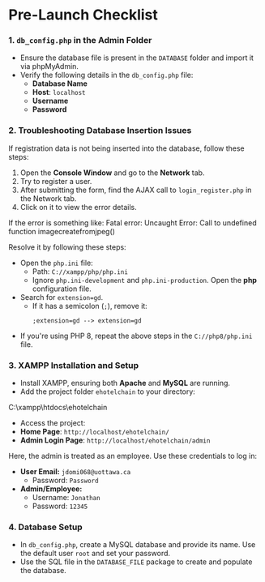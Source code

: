 # Pre-Launch Checklist

### 1. `db_config.php` in the Admin Folder
- Ensure the database file is present in the `DATABASE` folder and import it via phpMyAdmin.
- Verify the following details in the `db_config.php` file:
  - **Database Name**
  - **Host**: `localhost`
  - **Username**
  - **Password**

### 2. Troubleshooting Database Insertion Issues
If registration data is not being inserted into the database, follow these steps:

1. Open the **Console Window** and go to the **Network** tab.
2. Try to register a user.
3. After submitting the form, find the AJAX call to `login_register.php` in the Network tab.
4. Click on it to view the error details.

If the error is something like:
Fatal error: Uncaught Error: Call to undefined function imagecreatefromjpeg()

Resolve it by following these steps:

- Open the `php.ini` file:
  - Path: `C://xampp/php/php.ini`
  - Ignore `php.ini-development` and `php.ini-production`. Open the **php** configuration file.
- Search for `extension=gd`.
  - If it has a semicolon (`;`), remove it:
    ``` 
    ;extension=gd --> extension=gd
    ```
- If you're using PHP 8, repeat the above steps in the `C://php8/php.ini` file.

### 3. XAMPP Installation and Setup
- Install XAMPP, ensuring both **Apache** and **MySQL** are running.
- Add the project folder `ehotelchain` to your directory:

C:\xampp\htdocs\ehotelchain


- Access the project:
- **Home Page**: `http://localhost/ehotelchain/`
- **Admin Login Page**: `http://localhost/ehotelchain/admin`

Here, the admin is treated as an employee. Use these credentials to log in:

- **User Email:** `jdomi068@uottawa.ca`
  - Password: `Password`
- **Admin/Employee:**
  - Username: `Jonathan`
  - Password: `12345`

### 4. Database Setup
- In `db_config.php`, create a MySQL database and provide its name. Use the default user `root` and set your password.
- Use the SQL file in the `DATABASE_FILE` package to create and populate the database.



